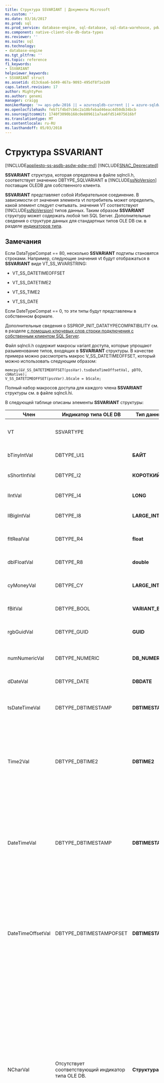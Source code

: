 ```yaml
---
title: Структура SSVARIANT | Документы Microsoft
ms.custom: ''
ms.date: 03/16/2017
ms.prod: sql
ms.prod_service: database-engine, sql-database, sql-data-warehouse, pdw
ms.component: native-client-ole-db-data-types
ms.reviewer: ''
ms.suite: sql
ms.technology:
- database-engine
ms.tgt_pltfrm: ''
ms.topic: reference
f1_keywords:
- SSVARIANT
helpviewer_keywords:
- SSVARIANT struct
ms.assetid: d13c6aa6-bd49-467a-9093-495df8f1e2d9
caps.latest.revision: 17
author: MightyPen
ms.author: genemi
manager: craigg
monikerRange: '>= aps-pdw-2016 || = azuresqldb-current || = azure-sqldw-latest || >= sql-server-2016 || = sqlallproducts-allversions'
ms.openlocfilehash: feb71f4bd7cb6c2a18bfebad46eac4d50db34bcb
ms.sourcegitcommit: 1740f3090b168c0e809611a7aa6fd514075616bf
ms.translationtype: MT
ms.contentlocale: ru-RU
ms.lasthandoff: 05/03/2018
---
```

# <a name="ssvariant-structure"></a>Структура SSVARIANT
[!INCLUDE[appliesto-ss-asdb-asdw-pdw-md](../../includes/appliesto-ss-asdb-asdw-pdw-md.md)]
[!INCLUDE[SNAC_Deprecated](../../includes/snac-deprecated.md)]

  **SSVARIANT** структура, которая определена в файле sqlncli.h, соответствует значению DBTYPE_SQLVARIANT в [!INCLUDE[ssNoVersion](../../includes/ssnoversion-md.md)] поставщик OLEDB для собственного клиента.  
  
 **SSVARIANT** представляет собой Избирательное соединение. В зависимости от значения элемента vt потребитель может определить, какой элемент следует считывать. значения VT соответствуют [!INCLUDE[ssNoVersion](../../includes/ssnoversion-md.md)] типов данных. Таким образом **SSVARIANT** структуру может содержать любой тип SQL Server. Дополнительные сведения о структуре данных для стандартных типов OLE DB см. в разделе [индикаторов типа](http://go.microsoft.com/fwlink/?LinkId=122171).  
  
## <a name="remarks"></a>Замечания  
 Если DataTypeCompat == 80, несколько **SSVARIANT** подтипы становятся строками. Например, следующие значения vt будут отображаться в **SSVARIANT** виде VT_SS_WVARSTRING:  
  
-   VT_SS_DATETIMEOFFSET  
  
-   VT_SS_DATETIME2  
  
-   VT_SS_TIME2  
  
-   VT_SS_DATE  
  
 Если DateTypeCompat == 0, то эти типы будут представлены в собственном формате.  
  
 Дополнительные сведения о SSPROP_INIT_DATATYPECOMPATIBILITY см. в разделе [с помощью ключевых слов строки подключения с собственным клиентом SQL Server](../../relational-databases/native-client/applications/using-connection-string-keywords-with-sql-server-native-client.md).  
  
 Файл sqlncli.h содержит макросы variant доступа, которые упрощают разыменование типов, входящих в **SSVARIANT** структуры. В качестве примера можно рассмотреть макрос V_SS_DATETIMEOFFSET, который можно использовать следующим образом:  
  
```  
memcpy(&V_SS_DATETIMEOFFSET(pssVar).tsoDateTimeOffsetVal, pDTO, cbNative);  
V_SS_DATETIMEOFFSET(pssVar).bScale = bScale;  
```  
  
 Полный набор макросов доступа для каждого члена **SSVARIANT** структуры см. в файле sqlncli.hi.  
  
 В следующей таблице описаны элементы **SSVARIANT** структуры:  
  
|Член|Индикатор типа OLE DB|Тип данных OLE DB|Значение vt|Комментарии|  
|------------|---------------------------|------------------------|--------------|--------------|  
|VT|SSVARTYPE|||Указывает тип значения, содержащегося в **SSVARIANT** структуры.|  
|bTinyIntVal|DBTYPE_UI1|**БАЙТ**|**VT_SS_UI1**|Поддерживает **tinyint** [!INCLUDE[ssNoVersion](../../includes/ssnoversion-md.md)] тип данных.|  
|sShortIntVal|DBTYPE_I2|**КОРОТКИЙ**|**VT_SS_I2**|Поддерживает **smallint** [!INCLUDE[ssNoVersion](../../includes/ssnoversion-md.md)] тип данных.|  
|lIntVal|DBTYPE_I4|**LONG**|**VT_SS_I4**|Поддерживает **int** [!INCLUDE[ssNoVersion](../../includes/ssnoversion-md.md)] тип данных.|  
|llBigIntVal|DBTYPE_I8|**LARGE_INTEGER**|**VT_SS_I8**|Поддерживает **bigint** [!INCLUDE[ssNoVersion](../../includes/ssnoversion-md.md)] тип данных.|  
|fltRealVal|DBTYPE_R4|**float**|**VT_SS_R4**|Поддерживает **реальные** [!INCLUDE[ssNoVersion](../../includes/ssnoversion-md.md)] тип данных.|  
|dblFloatVal|DBTYPE_R8|**double**|**VT_SS_R8**|Поддерживает **float** [!INCLUDE[ssNoVersion](../../includes/ssnoversion-md.md)] тип данных.|  
|cyMoneyVal|DBTYPE_CY|**LARGE_INTEGER**|**VT_SS_MONEY VT_SS_SMALLMONEY**|Поддерживает **money** и **smallmoney** [!INCLUDE[ssNoVersion](../../includes/ssnoversion-md.md)] типов данных.|  
|fBitVal|DBTYPE_BOOL|**VARIANT_BOOL**|**VT_SS_BIT**|Поддерживает **бит** [!INCLUDE[ssNoVersion](../../includes/ssnoversion-md.md)] тип данных.|  
|rgbGuidVal|DBTYPE_GUID|**GUID**|**VT_SS_GUID**|Поддерживает **uniqueidentifier** [!INCLUDE[ssNoVersion](../../includes/ssnoversion-md.md)] тип данных.|  
|numNumericVal|DBTYPE_NUMERIC|**DB_NUMERIC**|**VT_SS_NUMERIC**|Поддерживает **числовое** [!INCLUDE[ssNoVersion](../../includes/ssnoversion-md.md)] тип данных.|  
|dDateVal|DBTYPE_DATE|**DBDATE**|**VT_SS_DATE**|Поддерживает **даты** [!INCLUDE[ssNoVersion](../../includes/ssnoversion-md.md)] тип данных.|  
|tsDateTimeVal|DBTYPE_DBTIMESTAMP|**DBTIMESTAMP**|**VT_SS_SMALLDATETIME VT_SS_DATETIME VT_SS_DATETIME2**|Поддерживает **smalldatetime**, **datetime**, и **datetime2** [!INCLUDE[ssNoVersion](../../includes/ssnoversion-md.md)] типов данных.|  
|Time2Val|DBTYPE_DBTIME2|**DBTIME2**|**VT_SS_TIME2**|Поддерживает **время** [!INCLUDE[ssNoVersion](../../includes/ssnoversion-md.md)] тип данных.<br /><br /> Содержит следующие элементы:<br /><br /> *tTime2Val* (**DBTIME2**)<br /><br /> *bScale* (**БАЙТОВ**) Задает масштаб для *tTime2Val* значение.|  
|DateTimeVal|DBTYPE_DBTIMESTAMP|**DBTIMESTAMP**|**VT_SS_DATETIME2**|Поддерживает **datetime2** [!INCLUDE[ssNoVersion](../../includes/ssnoversion-md.md)] тип данных.<br /><br /> Содержит следующие элементы:<br /><br /> *tsDataTimeVal* (DBTIMESTAMP)<br /><br /> *bScale* (**БАЙТОВ**) Задает масштаб для *tsDataTimeVal* значение.|  
|DateTimeOffsetVal|DBTYPE_DBTIMESTAMPOFSET|**DBTIMESTAMPOFFSET**|**VT_SS_DATETIMEOFFSET**|Поддерживает **datetimeoffset** [!INCLUDE[ssNoVersion](../../includes/ssnoversion-md.md)] тип данных.<br /><br /> Содержит следующие элементы:<br /><br /> *tsoDateTimeOffsetVal* (**DBTIMESTAMPOFFSET**)<br /><br /> *bScale* (**БАЙТОВ**) Задает масштаб для *tsoDateTimeOffsetVal* значение.|  
|NCharVal|Отсутствует соответствующий индикатор типа OLE DB.|**Структура _NCharVal**|**VT_SS_WVARSTRING,**<br /><br /> **VT_SS_WSTRING**|Поддерживает **nchar** и **nvarchar** [!INCLUDE[ssNoVersion](../../includes/ssnoversion-md.md)] типов данных.<br /><br /> Содержит следующие элементы:<br /><br /> *sActualLength* (**КОРОТКИЕ**) указывает фактическую длину строки, на которой *pwchNCharVal* точек. Не содержит завершающего нуля.<br /><br /> *sMaxLength* (**КОРОТКИЕ**) указывает максимальную длину строки, на которой *pwchNCharVal* точек.<br /><br /> *pwchNCharVal* (**WCHAR** \*) указатель на строку.<br /><br /> Неиспользуемые элементы: *rgbReserved*, *dwReserved*, и *pwchReserved*.|  
|CharVal|Отсутствует соответствующий индикатор типа OLE DB.|**Структура _CharVal**|**VT_SS_STRING,**<br /><br /> **VT_SS_VARSTRING**|Поддерживает **char** и **varchar** [!INCLUDE[ssNoVersion](../../includes/ssnoversion-md.md)] типов данных.<br /><br /> Содержит следующие элементы:<br /><br /> *sActualLength* (**КОРОТКИЕ**) указывает фактическую длину строки, на которой *pchCharVal* точек. Не содержит завершающего нуля.<br /><br /> *sMaxLength* (**КОРОТКИЕ**) указывает максимальную длину строки, на которой *pchCharVal* точек.<br /><br /> *pchCharVal* (**CHAR** \*) указатель на строку.<br /><br /> Неиспользуемые элементы:<br /><br /> *rgbReserved*, *dwReserved*, и *pwchReserved*.|  
|BinaryVal|Отсутствует соответствующий индикатор типа OLE DB.|**Структура _BinaryVal**|**VT_SS_VARBINARY,**<br /><br /> **VT_SS_BINARY**|Поддерживает **двоичных** и **varbinary** [!INCLUDE[ssNoVersion](../../includes/ssnoversion-md.md)] типов данных.<br /><br /> Содержит следующие элементы:<br /><br /> *sActualLength* (**КОРОТКИЕ**) указывает фактическую длину данных, к которому *prgbBinaryVal* точек.<br /><br /> *sMaxLength* (**КОРОТКИЕ**) указывает максимальную длину данных, к которому *prgbBinaryVal* точек.<br /><br /> *prgbBinaryVal* (**БАЙТОВ** \*) указатель на двоичные данные.<br /><br /> Неиспользуемый элемент: *dwReserved*.|  
|UnknownType|НЕ ИСПОЛЬЗУЕТСЯ|НЕ ИСПОЛЬЗУЕТСЯ|НЕ ИСПОЛЬЗУЕТСЯ|НЕ ИСПОЛЬЗУЕТСЯ|  
|BLOBType|НЕ ИСПОЛЬЗУЕТСЯ|НЕ ИСПОЛЬЗУЕТСЯ|НЕ ИСПОЛЬЗУЕТСЯ|НЕ ИСПОЛЬЗУЕТСЯ|  
  
## <a name="see-also"></a>См. также:  
 [Типы данных & #40; OLE DB & #41;](../../relational-databases/native-client-ole-db-data-types/data-types-ole-db.md)  
  
  
